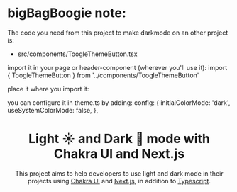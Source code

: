 # bigBagBoogie note:

The code you need from this project to make darkmode on an
other project is:

- src/components/ToogleThemeButton.tsx

import it in your page or header-component (wherever you'll use it):
import { ToogleThemeButton } from '../components/ToogleThemeButton'

place it where you import it: <ToogleThemeButton />

you can configure it in theme.ts by adding:
config: {
initialColorMode: 'dark',
useSystemColorMode: false,
},

<h1 align="center">Light ☀️ and Dark 🌙 mode with Chakra UI and Next.js</h1>

<p align="center">This project aims to help developers to use light and dark mode in their projects using <a href="https://chakra-ui.com">Chakra UI</a> and <a href="https://nextjs.org/">Next.js</a>, in addition to <a href="https://www.typescriptlang.org/">Typescript</a>.

```
